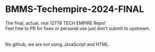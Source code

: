 # BMMS-Techempire-2024-FINAL
The final, actual, real 12778 TECH EMPIRE Repo!
<br>
Feel free to PR for fixes or personal use just don't submit to upstream.
<br>
<br>
<br>
No github, we are not using JavaScript and HTML.
